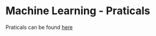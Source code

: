 # Machine Learning - Praticals

Praticals can be found [here](https://drive.google.com/drive/folders/1rwKButHydRoSar_i1tpz9M82oyjXT0Oz?usp=sharing)